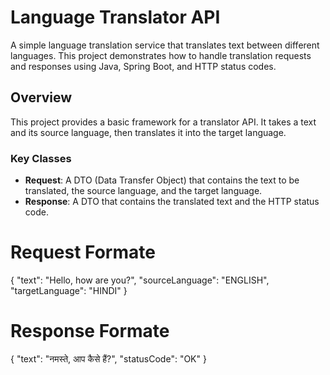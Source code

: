 # Language Translator API

A simple language translation service that translates text between different languages. This project demonstrates how to handle translation requests and responses using Java, Spring Boot, and HTTP status codes.

## Overview

This project provides a basic framework for a translator API. It takes a text and its source language, then translates it into the target language.

### Key Classes

- **Request**: A DTO (Data Transfer Object) that contains the text to be translated, the source language, and the target language.
- **Response**: A DTO that contains the translated text and the HTTP status code.

# Request Formate
  {
    "text": "Hello, how are you?",
    "sourceLanguage": "ENGLISH",
    "targetLanguage": "HINDI"
  }
# Response Formate
  {
    "text": "नमस्ते, आप कैसे हैं?",
    "statusCode": "OK"
  }
